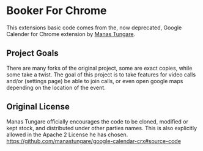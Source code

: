 # Booker For Chrome

This extensions basic code comes from the, now deprecated, Google Calender for Chrome extension by [Manas Tungare](https://github.com/manastungare).

## Project Goals

There are many forks of the original project, some are exact copies, while some take a twist. The goal of this project is to take features for video calls and/or (settings page) be able to join calls, or even open google maps depending on the location of the event.

## Original License

Manas Tungare officially encourages the code to be cloned, modified or kept stock, and distributed under other parties names. This is also explicitly allowed in the Apache 2 License he has chosen.
https://github.com/manastungare/google-calendar-crx#source-code
